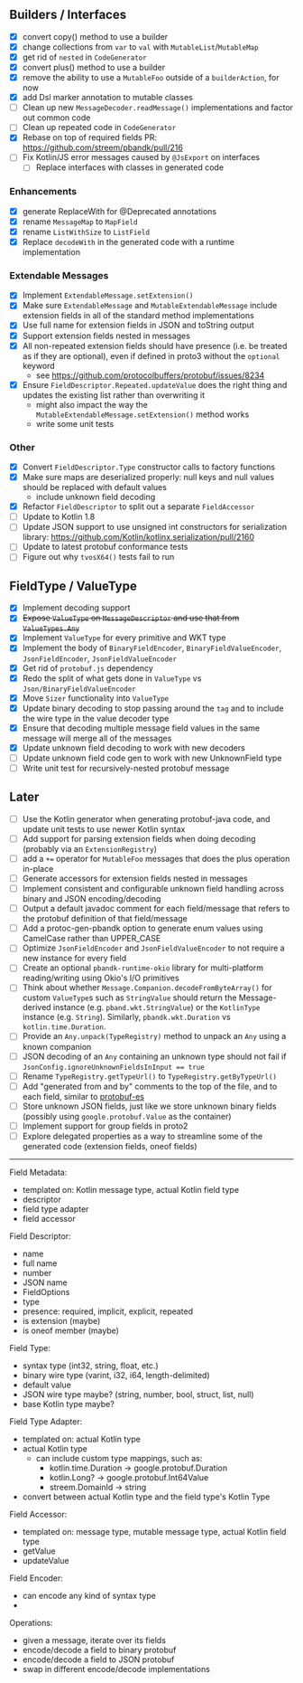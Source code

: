 ## Builders / Interfaces

- [x] convert copy() method to use a builder
- [x] change collections from `var` to `val` with `MutableList`/`MutableMap`
- [x] get rid of `nested` in `CodeGenerator`
- [x] convert plus() method to use a builder
- [x] remove the ability to use a `MutableFoo` outside of a `builderAction`, for now 
- [x] add Dsl marker annotation to mutable classes
- [ ] Clean up new `MessageDecoder.readMessage()` implementations and factor out common code
- [ ] Clean up repeated code in `CodeGenerator`
- [X] Rebase on top of required fields PR: https://github.com/streem/pbandk/pull/216
- [ ] Fix Kotlin/JS error messages caused by `@JsExport` on interfaces
    - [ ] Replace interfaces with classes in generated code

### Enhancements

- [x] generate ReplaceWith for @Deprecated annotations
- [x] rename `MessageMap` to `MapField`
- [x] rename `ListWithSize` to `ListField`
- [x] Replace `decodeWith` in the generated code with a runtime implementation

### Extendable Messages

- [X] Implement `ExtendableMessage.setExtension()`
- [X] Make sure `ExtendableMessage` and `MutableExtendableMessage` include extension fields in all of the standard method implementations
- [X] Use full name for extension fields in JSON and toString output
- [X] Support extension fields nested in messages
- [X] All non-repeated extension fields should have presence (i.e. be treated as if they are optional), even if defined in proto3 without the `optional` keyword
    - see https://github.com/protocolbuffers/protobuf/issues/8234
- [X] Ensure `FieldDescriptor.Repeated.updateValue` does the right thing and updates the existing list rather than overwriting it
    - might also impact the way the `MutableExtendableMessage.setExtension()` method works
    - write some unit tests

### Other

- [X] Convert `FieldDescriptor.Type` constructor calls to factory functions
- [X] Make sure maps are deserialized properly: null keys and null values should be replaced with default values
    - include unknown field decoding
- [X] Refactor `FieldDescriptor` to split out a separate `FieldAccessor`
- [ ] Update to Kotlin 1.8
- [ ] Update JSON support to use unsigned int constructors for serialization library: https://github.com/Kotlin/kotlinx.serialization/pull/2160
- [ ] Update to latest protobuf conformance tests
- [ ] Figure out why `tvosX64()` tests fail to run

## FieldType / ValueType

- [X] Implement decoding support
- [X] ~~Expose `ValueType` on `MessageDescriptor` and use that from `ValueTypes.Any`~~
- [X] Implement `ValueType` for every primitive and WKT type
- [X] Implement the body of `BinaryFieldEncoder`, `BinaryFieldValueEncoder`, `JsonFieldEncoder`, `JsonFieldValueEncoder`
- [X] Get rid of `protobuf.js` dependency
- [X] Redo the split of what gets done in `ValueType` vs `Json/BinaryFieldValueEncoder`
- [X] Move `Sizer` functionality into `ValueType`
- [X] Update binary decoding to stop passing around the `tag` and to include the wire type in the value decoder type
- [X] Ensure that decoding multiple message field values in the same message will merge all of the messages
- [X] Update unknown field decoding to work with new decoders
- [ ] Update unknown field code gen to work with new UnknownField type
- [ ] Write unit test for recursively-nested protobuf message

## Later

- [ ] Use the Kotlin generator when generating protobuf-java code, and update unit tests to use newer Kotlin syntax
- [ ] Add support for parsing extension fields when doing decoding (probably via an `ExtensionRegistry`)
- [ ] add a `+=` operator for `MutableFoo` messages that does the plus operation in-place
- [ ] Generate accessors for extension fields nested in messages
- [ ] Implement consistent and configurable unknown field handling across binary and JSON encoding/decoding
- [ ] Output a default javadoc comment for each field/message that refers to the protobuf definition of that field/message
- [ ] Add a protoc-gen-pbandk option to generate enum values using CamelCase rather than UPPER\_CASE
- [ ] Optimize `JsonFieldEncoder` and `JsonFieldValueEncoder` to not require a new instance for every field
- [ ] Create an optional `pbandk-runtime-okio` library for multi-platform reading/writing using Okio's I/O primitives
- [ ] Think about whether `Message.Companion.decodeFromByteArray()` for custom `ValueType`s such as `StringValue` should return the Message-derived instance (e.g. `pband.wkt.StringValue`) or the `KotlinType` instance (e.g. `String`). Similarly, `pbandk.wkt.Duration` vs `kotlin.time.Duration`.
- [ ] Provide an `Any.unpack(TypeRegistry)` method to unpack an `Any` using a known companion
- [ ] JSON decoding of an `Any` containing an unknown type should not fail if `JsonConfig.ignoreUnknownFieldsInInput == true`
- [ ] Rename `TypeRegistry.getTypeUrl()` to `TypeRegistry.getByTypeUrl()`
- [ ] Add "generated from and by" comments to the top of the file, and to each field, similar to [protobuf-es](https://github.com/bufbuild/protobuf-es/blob/main/docs/generated_code.md#comments)
- [ ] Store unknown JSON fields, just like we store unknown binary fields (possibly using `google.protobuf.Value` as the container)
- [ ] Implement support for group fields in proto2
- [ ] Explore delegated properties as a way to streamline some of the generated code (extension fields, oneof fields)

---

Field Metadata:
- templated on: Kotlin message type, actual Kotlin field type
- descriptor
- field type adapter
- field accessor

Field Descriptor:
- name
- full name
- number
- JSON name
- FieldOptions
- type
- presence: required, implicit, explicit, repeated
- is extension (maybe)
- is oneof member (maybe)

Field Type:
- syntax type (int32, string, float, etc.)
- binary wire type (varint, i32, i64, length-delimited)
- default value
- JSON wire type maybe? (string, number, bool, struct, list, null)
- base Kotlin type maybe?

Field Type Adapter:
- templated on: actual Kotlin type
- actual Kotlin type
    - can include custom type mappings, such as:
        - kotlin.time.Duration -> google.protobuf.Duration
        - kotlin.Long? -> google.protobuf.Int64Value
        - streem.DomainId -> string
- convert between actual Kotlin type and the field type's Kotlin Type

Field Accessor:
- templated on: message type, mutable message type, actual Kotlin field type
- getValue
- updateValue

Field Encoder:
- can encode any kind of syntax type
- 

Operations:
- given a message, iterate over its fields
- encode/decode a field to binary protobuf
- encode/decode a field to JSON protobuf
- swap in different encode/decode implementations
